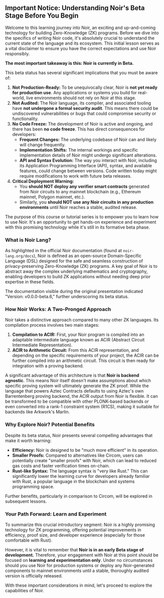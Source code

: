## Important Notice: Understanding Noir's Beta Stage Before You Begin

Welcome to this learning journey into Noir, an exciting and up-and-coming technology for building Zero-Knowledge (ZK) programs. Before we dive into the specifics of writing Noir code, it's absolutely crucial to understand the current state of the language and its ecosystem. This initial lesson serves as a vital disclaimer to ensure you have the correct expectations and use Noir responsibly.

**The most important takeaway is this: Noir is currently in Beta.**

This beta status has several significant implications that you must be aware of:

1.  **Not Production-Ready:** To be unequivocally clear, Noir is **not yet ready for production use**. Any applications or systems you build for real-world, live environments should not rely on Noir at this stage.
2.  **Not Audited:** The Noir language, its compiler, and associated tooling have **not undergone a formal security audit**. This means there could be undiscovered vulnerabilities or bugs that could compromise security or functionality.
3.  **No Code Freeze:** The development of Noir is active and ongoing, and there has been **no code freeze**. This has direct consequences for developers:
    *   **Frequent Changes:** The underlying codebase of Noir can and likely will change frequently.
    *   **Implementation Shifts:** The internal workings and specific implementation details of Noir might undergo significant alterations.
    *   **API and Syntax Evolution:** The way you interact with Noir, including its Application Programming Interface (API), syntax, and available features, could change between versions. Code written today might require modifications to work with future beta releases.
4.  **Critical Deployment Warning:**
    *   You **should NOT deploy any verifier smart contracts** generated from Noir circuits to any mainnet blockchain (e.g., Ethereum mainnet, Polygon mainnet, etc.).
    *   Similarly, you **should NOT use any Noir circuits in any production environments** until Noir reaches a stable, audited release.

The purpose of this course or tutorial series is to empower you to learn how to use Noir. It's an opportunity to get hands-on experience and experiment with this promising technology while it's still in its formative beta phase.

### What is Noir Lang?

As highlighted in the official Noir documentation (found at `noir-lang.org/docs`), Noir is defined as an open-source Domain-Specific Language (DSL) designed for the safe and seamless construction of privacy-preserving Zero-Knowledge (ZK) programs. A key goal of Noir is to abstract away the complex underlying mathematics and cryptography, enabling developers to build ZK applications without needing deep prior expertise in these fields.

The documentation visible during the original presentation indicated "Version: v0.0.0-beta.6," further underscoring its beta status.

### How Noir Works: A Two-Pronged Approach

Noir takes a distinctive approach compared to many other ZK languages. Its compilation process involves two main stages:

1.  **Compilation to ACIR:** First, your Noir program is compiled into an adaptable intermediate language known as ACIR (Abstract Circuit Intermediate Representation).
2.  **ACIR to Arithmetic Circuit:** From this ACIR representation, and depending on the specific requirements of your project, the ACIR can be further compiled into an arithmetic circuit. This circuit is then ready for integration with a proving backend.

A significant advantage of this architecture is that **Noir is backend agnostic**. This means Noir itself doesn't make assumptions about which specific proving system will ultimately generate the ZK proof. While the language that powers Aztec Contracts defaults to using Aztec's own Barrentenberg proving backend, the ACIR output from Noir is flexible. It can be transformed to be compatible with other PLONK-based backends or even converted into a rank-1 constraint system (R1CS), making it suitable for backends like Arkwork's Marlin.

### Why Explore Noir? Potential Benefits

Despite its beta status, Noir presents several compelling advantages that make it worth learning:

*   **Efficiency:** Noir is designed to be "much more efficient" in its operation.
*   **Smaller Proofs:** Compared to alternatives like Circom, users can potentially create "smaller proofs" with Noir, which can lead to reduced gas costs and faster verification times on-chain.
*   **Rust-like Syntax:** The language syntax is "very like Rust." This can significantly lower the learning curve for developers already familiar with Rust, a popular language in the blockchain and systems programming space.

Further benefits, particularly in comparison to Circom, will be explored in subsequent lessons.

### Your Path Forward: Learn and Experiment

To summarize this crucial introductory segment: Noir is a highly promising technology for ZK programming, offering potential improvements in efficiency, proof size, and developer experience (especially for those comfortable with Rust).

However, it is vital to remember that **Noir is in an early Beta stage of development.** Therefore, your engagement with Noir at this point should be focused on **learning and experimentation only**. Under no circumstances should you use Noir for production systems or deploy any Noir-generated components to mainnet environments until a stable, thoroughly audited version is officially released.

With these important considerations in mind, let's proceed to explore the capabilities of Noir.